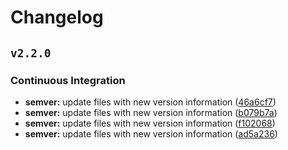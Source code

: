 # Changelog

## `v2.2.0`


### Continuous Integration

* **semver:** update files with new version information ([46a6cf7](https://github.com/iamamutt/gh-actions-test/commit/46a6cf7e4ae23a27d505b2fa0b422e27d44b9bae))
* **semver:** update files with new version information ([b079b7a](https://github.com/iamamutt/gh-actions-test/commit/b079b7a405fe011050e0abe080322bc4486e1ddf))
* **semver:** update files with new version information ([f102068](https://github.com/iamamutt/gh-actions-test/commit/f10206857a525567855bc698160893ab56729a4c))
* **semver:** update files with new version information ([ad5a236](https://github.com/iamamutt/gh-actions-test/commit/ad5a236f2c12393afd99fd7564157d6a9b193661))
